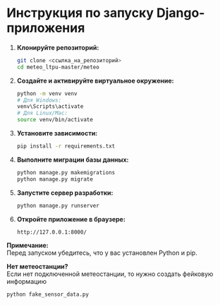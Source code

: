 # Инструкция по запуску Django-приложения

1. **Клонируйте репозиторий:**
    ```bash
    git clone <ссылка_на_репозиторий>
    cd meteo_ltpu-master/meteo
    ```

2. **Создайте и активируйте виртуальное окружение:**
    ```bash
    python -m venv venv
    # Для Windows:
    venv\Scripts\activate
    # Для Linux/Mac:
    source venv/bin/activate
    ```

3. **Установите зависимости:**
    ```bash
    pip install -r requirements.txt
    ```

4. **Выполните миграции базы данных:**
    ```bash
    python manage.py makemigrations
    python manage.py migrate
    ```

5. **Запустите сервер разработки:**
    ```bash
    python manage.py runserver
    ```

6. **Откройте приложение в браузере:**
    ```
    http://127.0.0.1:8000/
    ```

**Примечание:**  
Перед запуском убедитесь, что у вас установлен Python и pip.

**Нет метеостанции?**  
Если нет подключенной метеостанции, то нужно создать фейковую информацию  
```bash
python fake_sensor_data.py
```

